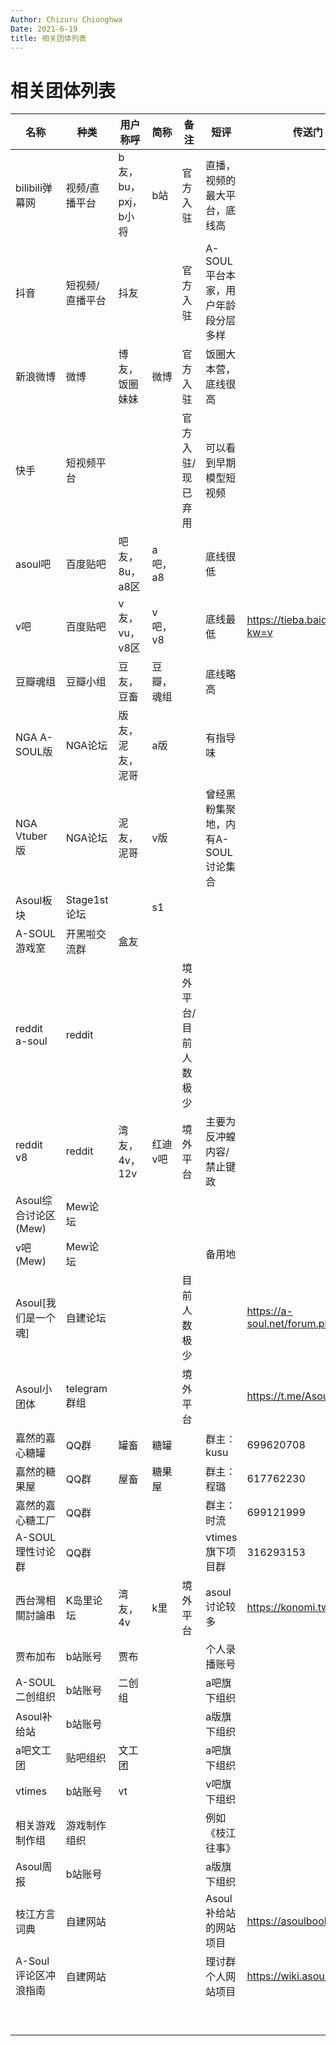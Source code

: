 ```yaml
---
Author: Chizuru Chionghwa
Date: 2021-6-19 
title: 相关团体列表
---
```


# 相关团体列表

| 名称                  | 种类            | 用户称呼            | 简称       | 备注                  | 短评                               | 传送门                         |
| --------------------- | --------------- | ------------------- | ---------- | --------------------- | ---------------------------------- | ------------------------------ |
| bilibili弹幕网        | 视频/直播平台   | b友，bu，pxj，b小将 | b站        | 官方入驻              | 直播，视频的最大平台，底线高       |                                |
| 抖音                  | 短视频/直播平台 | 抖友                |            | 官方入驻              | A-SOUL平台本家，用户年龄段分层多样 |                                |
| 新浪微博              | 微博            | 博友，饭圈妹妹      | 微博       | 官方入驻              | 饭圈大本营，底线很高               |                                |
| 快手                  | 短视频平台      |                     |            | 官方入驻/现已弃用     | 可以看到早期模型短视频             |                                |
| asoul吧               | 百度贴吧        | 吧友，8u，a8区      | a吧，a8    |                       | 底线很低                           |                                |
| v吧                   | 百度贴吧        | v友，vu，v8区       | v吧，v8    |                       | 底线最低                           | https://tieba.baidu.com/f?kw=v |
| 豆瓣魂组              | 豆瓣小组        | 豆友，豆畜          | 豆瓣，魂组 |                       | 底线略高                           |                                |
| NGA A-SOUL版          | NGA论坛         | 版友，泥友，泥哥    | a版        |                       | 有指导味                           |                                |
| NGA Vtuber版          | NGA论坛         | 泥友，泥哥          | v版        |                       | 曾经黑粉集聚地，内有A-SOUL讨论集合 |                                |
| Asoul板块             | Stage1st论坛    |                     | s1         |                       |                                    |                                |
| A-SOUL游戏室          | 开黑啦交流群    | 盒友                |            |                       |                                    |                                |
| reddit a-soul         | reddit          |                     |            | 境外平台/目前人数极少 |                                    |                                |
| reddit v8             | reddit          | 湾友，4v，12v       | 红迪v吧    | 境外平台              | 主要为反冲蝗内容/禁止键政          |                                |
| Asoul综合讨论区 (Mew) | Mew论坛         |                     |            |                       |                                    |                                |
| v吧 (Mew)             | Mew论坛         |                     |            |                       | 备用地                             |                                |
| Asoul[我们是一个魂]   | 自建论坛        |                     |            | 目前人数极少          |                                    | https://a-soul.net/forum.php   |
| Asoul小团体           | telegram群组    |                     |            | 境外平台              |                                    | https://t.me/Asoul_AV8         |
| 嘉然的嘉心糖罐        | QQ群            | 罐畜                | 糖罐       |                       | 群主：kusu                         | 699620708                      |
| 嘉然的糖果屋          | QQ群            | 屋畜                | 糖果屋     |                       | 群主：程璐                         | 617762230                      |
| 嘉然的嘉心糖工厂      | QQ群            |                     |            |                       | 群主：时流                         | 699121999                      |
| A-SOUL理性讨论群      | QQ群            |                     |            |                       | vtimes旗下项目群                   | 316293153                      |
| 西台灣相關討論串      | K岛里论坛       | 湾友，4v            | k里        | 境外平台              | asoul讨论较多                      | https://konomi.tw/             |
| 贾布加布              | b站账号         | 贾布                |            |                       | 个人录播账号                       |                                |
| A-SOUL二创组织        | b站账号         | 二创组              |            |                       | a吧旗下组织                        |                                |
| Asoul补给站           | b站账号         |                     |            |                       | a版旗下组织                        |                                |
| a吧文工团             | 贴吧组织        | 文工团              |            |                       | a吧旗下组织                        |                                |
| vtimes                | b站账号         | vt                  |            |                       | v吧旗下组织                        |                                |
| 相关游戏制作组        | 游戏制作组织    |                     |            |                       | 例如《枝江往事》                   |                                |
| Asoul周报             | b站账号         |                     |            |                       | a版旗下组织                        |                                |
| 枝江方言词典          | 自建网站        |                     |            |                       | Asoul补给站的网站项目              | https://asoulbook.top          |
| A-Soul 评论区冲浪指南 | 自建网站        |                     |            |                       | 理讨群个人网站项目                 | https://wiki.asoul.org         |
|                       |                 |                     |            |                       |                                    |                                |
|                       |                 |                     |            |                       |                                    |                                |
|                       |                 |                     |            |                       |                                    |                                |
|                       |                 |                     |            |                       |                                    |                                |
|                       |                 |                     |            |                       |                                    |                                |
|                       |                 |                     |            |                       |                                    |                                |
|                       |                 |                     |            |                       |                                    |                                |
|                       |                 |                     |            |                       |                                    |                                |
|                       |                 |                     |            |                       |                                    |                                |

